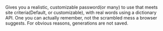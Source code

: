 Gives you a realistic, customizable password(or many) to use that meets site criteria(Default, or customizable), with real words using a dictionary API. One you can actually remember, not the scrambled mess a browser suggests. For obvious reasons, generations are not saved.